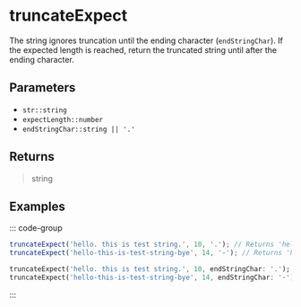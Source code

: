 # truncateExpect <Lang dart js />

The string ignores truncation until the ending character (`endStringChar`). If the expected length is reached, return the truncated string until after the ending character.

## Parameters

- `str::string`
- `expectLength::number`
- `endStringChar::string || '.'` <DartNamed />

## Returns

> string

## Examples

::: code-group

```javascript [JavaScript]
truncateExpect('hello. this is test string.', 10, '.'); // Returns 'hello. this is test string.'
truncateExpect('hello-this-is-test-string-bye', 14, '-'); // Returns 'hello-this-is-'
```

```dart [Dart]
truncateExpect('hello. this is test string.', 10, endStringChar: '.'); // Returns 'hello. this is test string.'
truncateExpect('hello-this-is-test-string-bye', 14, endStringChar: '-'); // Returns 'hello-this-is-'
```

:::
